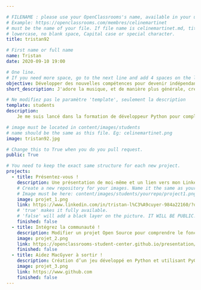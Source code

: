 ```yaml
---

# FILENAME : please use your OpenClassrooms's name, available in your url.
# Example: https://openclassrooms.com/membres/celinemartinet
# must be the name of your file. If file name is celinemartinet.md, title is celinemartinet.
# lowercase, no blank space, Capital case or special character.
title: tristan92

# First name or full name
name: Tristan
date: 2020-09-10 19:00

# One line.
# If you need more space, go to the next line and add 4 spaces on the left, as in 'description'.
objective: Développer des nouvelles compétences pour devenir indépendant.
short_description: J'adore la musique, et de manière plus générale, créer.

# Ne modifiez pas le paramètre 'template', seulement la description
template: students
description:
    Je me suis lancé dans la formation de développeur Python pour compléter mes études et car c'est un domaine passionnant. 

# image must be located in content/images/students
# name should be the same as this file. Eg: celinemartinet.png
image: tristan92.jpg

# Change this to True when you do you pull request.
public: True

# You need to keep the exact same structure for each new project.
projects:
  - title: Présentez-vous !
    description: Une présentation de moi-même et un lien vers mon LinkedIn.
    # Create a new repository for your images. Name it the same as your nickname and profile picture.
    # Image must be here: content/images/students/yourrepo/project1.png
    image: projet_1.png
    link: https://www.linkedin.com/in/tristan-l%C3%A9cuyer-984a22160/?originalSubdomain=fr
    # 'true' makes it fully available.
    # 'false' will add a black layer on the picture. IT WILL BE PUBLIC!
    finished: false
  - title: Intégrez la communauté !
    description: Modifier un projet Open Source pour comprendre le fonctionnement de Git, de Github et des pull requests. 
    image: projet_2.png
    link: https://openclassrooms-student-center.github.io/presentation/students/tristan92.html
    finished: false
  - title: Aidez MacGyver à sortir !
    description: Création d’un jeu développé en Python et utilisant PyGame.
    image: projet_3.png
    link: https://www.github.com
    finished: false
---
```

